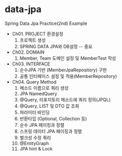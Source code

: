 # data-jpa
Spring Data Jpa Practice(2nd) Example
+ Ch01. PROJECT 환경설정
    1. 프로젝트 생성
    2. SPRING DATA JPA와 DB설정 -- 중요
+ Ch02. DOMAIN
    1. Member, Team 도메인 설정 및 MemberTest 작성
+ Ch03. INTERFACE
    1. 순수JPA 기반 (MemberJpaRepository) 구현
    2. 공통 인터페이스 설정 및 적용(MemberRepository)
+ Ch04. Query Method
    1. 메소드 이름으로 쿼리 생성
    2. JPA NamedQuery
    3. @Query, 리포지토리 메소드에 쿼리 정의(JPQL)
    4. @Query, LIST 및 DTO 값 조회
    5. 파라미터 바인딩
    6. 반환타입 (Optional, Collection 등)
    7. 순수 JPA 페이징과 정렬
    8. 스프링 데이터 JPA 페이징과 정렬
    9. 벌크성 수정 쿼리
    10. @EntityGraph
    11. JPA hint & Lock